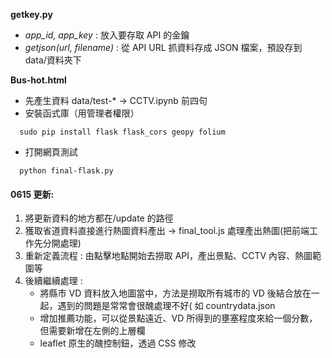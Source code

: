 **getkey.py**

- _app_id, app_key_ : 放入要存取 API 的金鑰
- _getjson(url, filename)_ : 從 API URL 抓資料存成 JSON 檔案，預設存到 data/資料夾下

**Bus-hot.html**

- 先產生資料 data/test-\* -> CCTV.ipynb 前四句
- 安裝函式庫（用管理者權限）

```
  sudo pip install flask flask_cors geopy folium
```

- 打開網頁測試

```
  python final-flask.py
```

#### 0615 更新:

1. 將更新資料的地方都在/update 的路徑
2. 獲取省道資料直接進行熱圖資料產出 -> final_tool.js 處理產出熱圖(把前端工作先分開處理)
3. 重新定義流程 : 由點擊地點開始去撈取 API，產出景點、CCTV 內容、熱圖範圍等
4. 後續繼續處理 :
   - 將縣市 VD 資料放入地圖當中，方法是撈取所有城市的 VD 後結合放在一起，遇到的問題是常常會很醜處理不好( 如 countrydata.json
   - 增加推薦功能，可以從景點遠近、VD 所得到的壅塞程度來給一個分數，但需要新增在左側的上層欄
   - leaflet 原生的醜控制鈕，透過 CSS 修改
